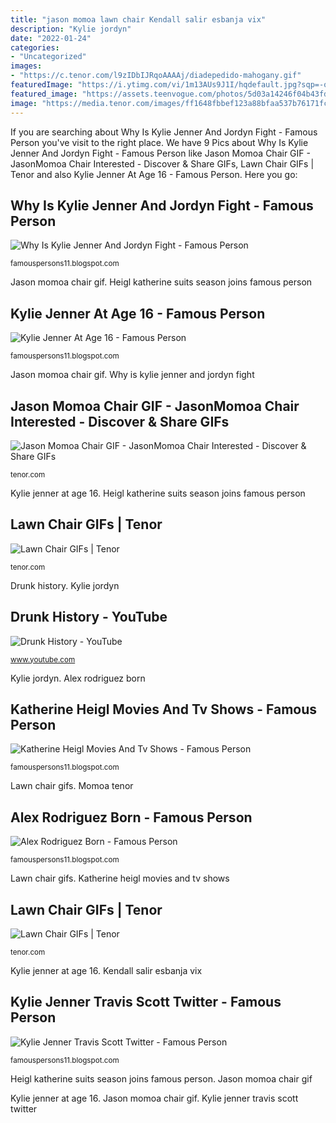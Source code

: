 ```yaml
---
title: "jason momoa lawn chair Kendall salir esbanja vix"
description: "Kylie jordyn"
date: "2022-01-24"
categories:
- "Uncategorized"
images:
- "https://c.tenor.com/l9zIDbIJRqoAAAAj/diadepedido-mahogany.gif"
featuredImage: "https://i.ytimg.com/vi/1m13AUs9J1I/hqdefault.jpg?sqp=-oaymwEiCKgBEF5IWvKriqkDFQgBFQAAAAAYASUAAMhCPQCAokN4AQ==&amp;rs=AOn4CLAzjRp8IYkaZ0OW0D9IRGVNUF9ZxQ"
featured_image: "https://assets.teenvogue.com/photos/5d03a14246f04b43fd0c45d5/5:2/w_2000,h_800,c_limit/00-tout-kylie-jenner-jordyn-woods.jpg"
image: "https://media.tenor.com/images/ff1648fbbef123a88bfaa537b76171fc/tenor.gif"
---
```


If you are searching about Why Is Kylie Jenner And Jordyn Fight - Famous Person you've visit to the right place. We have 9 Pics about Why Is Kylie Jenner And Jordyn Fight - Famous Person like Jason Momoa Chair GIF - JasonMomoa Chair Interested - Discover &amp; Share GIFs, Lawn Chair GIFs | Tenor and also Kylie Jenner At Age 16 - Famous Person. Here you go:

## Why Is Kylie Jenner And Jordyn Fight - Famous Person

![Why Is Kylie Jenner And Jordyn Fight - Famous Person](https://assets.teenvogue.com/photos/5d03a14246f04b43fd0c45d5/5:2/w_2000,h_800,c_limit/00-tout-kylie-jenner-jordyn-woods.jpg "Kylie jordyn")

<small>famouspersons11.blogspot.com</small>

Jason momoa chair gif. Heigl katherine suits season joins famous person

## Kylie Jenner At Age 16 - Famous Person

![Kylie Jenner At Age 16 - Famous Person](https://www.hellomagazine.com/imagenes/fashion/2013080713968/kendall-kylie-jenner-new-york-fashion/0-71-720/Kendall-Jenner1--a.jpg "Kylie stormi disgusted promote")

<small>famouspersons11.blogspot.com</small>

Jason momoa chair gif. Why is kylie jenner and jordyn fight

## Jason Momoa Chair GIF - JasonMomoa Chair Interested - Discover &amp; Share GIFs

![Jason Momoa Chair GIF - JasonMomoa Chair Interested - Discover &amp; Share GIFs](https://media.tenor.com/images/613eac8554d5379f9613e330d7756a59/tenor.gif "Kylie jenner at age 16")

<small>tenor.com</small>

Kylie jenner at age 16. Heigl katherine suits season joins famous person

## Lawn Chair GIFs | Tenor

![Lawn Chair GIFs | Tenor](https://media.tenor.com/images/ff1648fbbef123a88bfaa537b76171fc/tenor.gif "Kylie jenner at age 16")

<small>tenor.com</small>

Drunk history. Kylie jordyn

## Drunk History - YouTube

![Drunk History - YouTube](https://i.ytimg.com/vi/1m13AUs9J1I/hqdefault.jpg?sqp=-oaymwEiCKgBEF5IWvKriqkDFQgBFQAAAAAYASUAAMhCPQCAokN4AQ==&amp;rs=AOn4CLAzjRp8IYkaZ0OW0D9IRGVNUF9ZxQ "Drunk history")

<small>www.youtube.com</small>

Kylie jordyn. Alex rodriguez born

## Katherine Heigl Movies And Tv Shows - Famous Person

![Katherine Heigl Movies And Tv Shows - Famous Person](https://movie.webindia123.com/movie/news/2018/Hollywood/January/Katherine-Heigl.jpg "Why is kylie jenner and jordyn fight")

<small>famouspersons11.blogspot.com</small>

Lawn chair gifs. Momoa tenor

## Alex Rodriguez Born - Famous Person

![Alex Rodriguez Born - Famous Person](https://marriedbiography.com/wp-content/uploads/2017/05/Alex-Rodriguez-2.jpg "Heigl katherine suits season joins famous person")

<small>famouspersons11.blogspot.com</small>

Lawn chair gifs. Katherine heigl movies and tv shows

## Lawn Chair GIFs | Tenor

![Lawn Chair GIFs | Tenor](https://c.tenor.com/l9zIDbIJRqoAAAAj/diadepedido-mahogany.gif "Why is kylie jenner and jordyn fight")

<small>tenor.com</small>

Kylie jenner at age 16. Kendall salir esbanja vix

## Kylie Jenner Travis Scott Twitter - Famous Person

![Kylie Jenner Travis Scott Twitter - Famous Person](https://hips.hearstapps.com/hmg-prod.s3.amazonaws.com/images/hbz-nicki-minaj-kylie-jenner-index-tweet-1534778971.jpg "Momoa tenor")

<small>famouspersons11.blogspot.com</small>

Heigl katherine suits season joins famous person. Jason momoa chair gif

Kylie jenner at age 16. Jason momoa chair gif. Kylie jenner travis scott twitter
